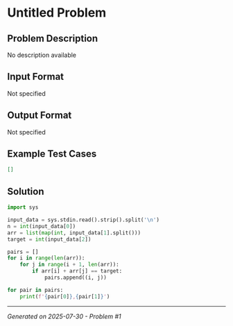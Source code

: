 # Untitled Problem

## Problem Description
No description available

## Input Format
Not specified

## Output Format
Not specified

## Example Test Cases
```json
[]
```

## Solution
```python
import sys

input_data = sys.stdin.read().strip().split('\n')
n = int(input_data[0])
arr = list(map(int, input_data[1].split()))
target = int(input_data[2])

pairs = []
for i in range(len(arr)):
    for j in range(i + 1, len(arr)):
        if arr[i] + arr[j] == target:
            pairs.append((i, j))

for pair in pairs:
    print(f'{pair[0]},{pair[1]}')
```

---
*Generated on 2025-07-30 - Problem #1*